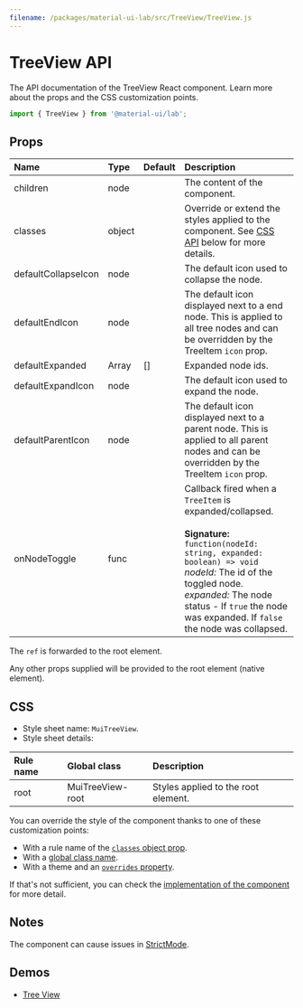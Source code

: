 ```yaml
---
filename: /packages/material-ui-lab/src/TreeView/TreeView.js
---
```


<!--- This documentation is automatically generated, do not try to edit it. -->

# TreeView API

<p class="description">The API documentation of the TreeView React component. Learn more about the props and the CSS customization points.</p>

```js
import { TreeView } from '@material-ui/lab';
```



## Props

| Name | Type | Default | Description |
|:-----|:-----|:--------|:------------|
| <span class="prop-name">children</span> | <span class="prop-type">node</span> |  | The content of the component. |
| <span class="prop-name">classes</span> | <span class="prop-type">object</span> |  | Override or extend the styles applied to the component. See [CSS API](#css) below for more details. |
| <span class="prop-name">defaultCollapseIcon</span> | <span class="prop-type">node</span> |  | The default icon used to collapse the node. |
| <span class="prop-name">defaultEndIcon</span> | <span class="prop-type">node</span> |  | The default icon displayed next to a end node. This is applied to all tree nodes and can be overridden by the TreeItem `icon` prop. |
| <span class="prop-name">defaultExpanded</span> | <span class="prop-type">Array<string></span> | <span class="prop-default">[]</span> | Expanded node ids. |
| <span class="prop-name">defaultExpandIcon</span> | <span class="prop-type">node</span> |  | The default icon used to expand the node. |
| <span class="prop-name">defaultParentIcon</span> | <span class="prop-type">node</span> |  | The default icon displayed next to a parent node. This is applied to all parent nodes and can be overridden by the TreeItem `icon` prop. |
| <span class="prop-name">onNodeToggle</span> | <span class="prop-type">func</span> |  | Callback fired when a `TreeItem` is expanded/collapsed.<br><br>**Signature:**<br>`function(nodeId: string, expanded: boolean) => void`<br>*nodeId:* The id of the toggled node.<br>*expanded:* The node status - If `true` the node was expanded. If `false` the node was collapsed. |

The `ref` is forwarded to the root element.

Any other props supplied will be provided to the root element (native element).

## CSS

- Style sheet name: `MuiTreeView`.
- Style sheet details:

| Rule name | Global class | Description |
|:-----|:-------------|:------------|
| <span class="prop-name">root</span> | <span class="prop-name">MuiTreeView-root</span> | Styles applied to the root element.

You can override the style of the component thanks to one of these customization points:

- With a rule name of the [`classes` object prop](/customization/components/#overriding-styles-with-classes).
- With a [global class name](/customization/components/#overriding-styles-with-global-class-names).
- With a theme and an [`overrides` property](/customization/globals/#css).

If that's not sufficient, you can check the [implementation of the component](https://github.com/mui-org/material-ui/blob/master/packages/material-ui-lab/src/TreeView/TreeView.js) for more detail.

## Notes

The component can cause issues in [StrictMode](https://reactjs.org/docs/strict-mode.html).

## Demos

- [Tree View](/components/tree-view/)

